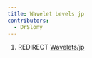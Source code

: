 ```yaml
---
title: Wavelet Levels jp
contributors:
  - DrSlony
---
```


1.  REDIRECT [Wavelets/jp](wavelets/jp)
